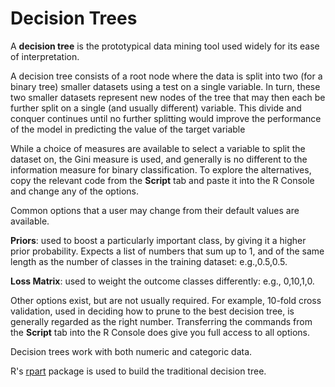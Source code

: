 # Decision Trees

A **decision tree** is the prototypical data mining tool used widely
for its ease of interpretation.

A decision tree consists of a root node where the data is split into
two (for a binary tree) smaller datasets using a test on a single
variable. In turn, these two smaller datasets represent new nodes of
the tree that may then each be further split on a single (and usually
different) variable. This divide and conquer continues until no
further splitting would improve the performance of the model in
predicting the value of the target variable

While a choice of measures are available to select a variable to split
the dataset on, the Gini measure is used, and generally is no
different to the information measure for binary classification. To
explore the alternatives, copy the relevant code from the **Script**
tab and paste it into the R Console and change any of the options.

Common options that a user may change from their default values are
available.

**Priors**: used to boost a particularly important class, by giving it a
higher prior probability. Expects a list of numbers that sum up to 1,
and of the same length as the number of classes in the training dataset:
e.g.,0.5,0.5.

**Loss Matrix**: used to weight the outcome classes differently:
e.g., 0,10,1,0.

Other options exist, but are not usually required. For example,
10-fold cross validation, used in deciding how to prune to the best
decision tree, is generally regarded as the right number. Transferring
the commands from the **Script** tab into the R Console does give you
full access to all options.

Decision trees work with both numeric and categoric data.

R's [rpart](https://www.rdocumentation.org/packages/rpart) package is
used to build the traditional decision tree.
